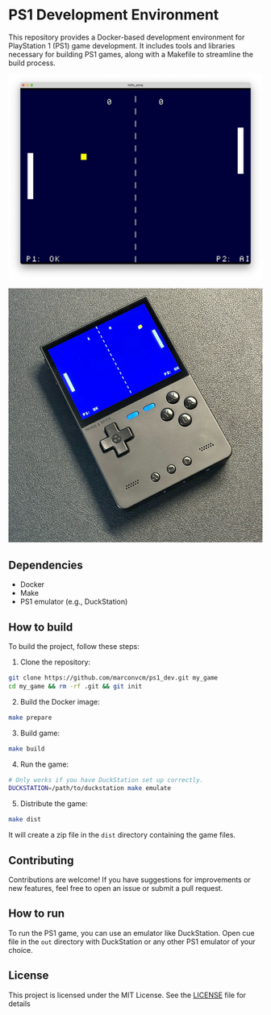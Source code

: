 # PS1 Development Environment
This repository provides a Docker-based development environment for PlayStation 1 (PS1) game development. It includes tools and libraries necessary for building PS1 games, along with a Makefile to streamline the build process.

<p align="center">
  <img src=".github/screenshot1.png" alt="PS1 Development Environment" width="600">
</p>

<p align="center">
  <img src=".github/trimui.png" alt="Game running on my trimUI brick" width="600">
</p>


## Dependencies
- Docker
- Make
- PS1 emulator (e.g., DuckStation)

## How to build
To build the project, follow these steps:

1. Clone the repository:
```bash
git clone https://github.com/marconvcm/ps1_dev.git my_game
cd my_game && rm -rf .git && git init
```

2. Build the Docker image:
```bash
make prepare
```

3. Build game:
```bash
make build
```

4. Run the game:
```bash
# Only works if you have DuckStation set up correctly.
DUCKSTATION=/path/to/duckstation make emulate
```

5. Distribute the game:
```bash
make dist
```
It will create a zip file in the `dist` directory containing the game files.


## Contributing
Contributions are welcome! If you have suggestions for improvements or new features, feel free to open an issue or submit a pull request.

## How to run
To run the PS1 game, you can use an emulator like DuckStation. Open cue file in the `out` directory with DuckStation or any other PS1 emulator of your choice.

## License
This project is licensed under the MIT License. See the [LICENSE](LICENSE) file for details